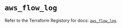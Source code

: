# `aws_flow_log`

Refer to the Terraform Registory for docs: [`aws_flow_log`](https://registry.terraform.io/providers/hashicorp/aws/5.5.0/docs/resources/flow_log).
